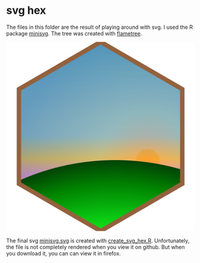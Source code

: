 
<!-- README.md is generated from README.Rmd. Please edit that file -->

# svg hex

The files in this folder are the result of playing around with svg. I
used the R package
[minisvg](https://github.com/coolbutuseless/minisvg/). The tree was
created with [flametree](https://github.com/djnavarro/flametree).

![](minisvg.svg)<!-- -->

The final svg [minisvg.svg](minisvg.svg) is created with
[create\_svg\_hex.R](create_svg_hex.R). Unfortunately, the file is not
completely rendered when you view it on github. But when you download
it, you can can view it in firefox.
